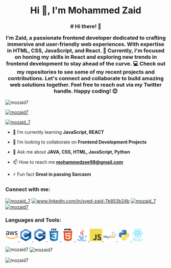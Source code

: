 <h1 align="center">Hi 👋, I'm Mohammed Zaid</h1>
<h3 align="center"># Hi there! 👋

I'm Zaid, a passionate frontend developer dedicated to crafting immersive and user-friendly web experiences. With expertise in HTML, CSS, JavaScript, and React.
🚀 Currently, I'm focused on honing my skills in React and exploring new trends in frontend development to stay ahead of the curve.
💻 Check out my repositories to see some of my recent projects and contributions.
Let's connect and collaborate to build amazing web solutions together. Feel free to reach out via my Twitter handle.
Happy coding! 😊
</h3>

<p align="left"> <img src="https://komarev.com/ghpvc/?username=mozaid7&label=Profile%20views&color=0e75b6&style=flat" alt="mozaid7" /> </p>

<p align="left"> <a href="https://github.com/ryo-ma/github-profile-trophy"><img src="https://github-profile-trophy.vercel.app/?username=mozaid7" alt="mozaid7" /></a> </p>

<p align="left"> <a href="https://twitter.com/mozaid_7" target="blank"><img src="https://img.shields.io/twitter/follow/mozaid_7?logo=twitter&style=for-the-badge" alt="mozaid_7" /></a> </p>

- 🌱 I’m currently learning **JavaScript, REACT**

- 👯 I’m looking to collaborate on **Frontend Development Projects**

- 💬 Ask me about **JAVA, CSS, HTML, JavaScript, Python**

- 📫 How to reach me **mohammedzee98@gmail.com**

- ⚡ Fun fact **Great in passing Sarcasm**

<h3 align="left">Connect with me:</h3>
<p align="left">
<a href="https://twitter.com/mozaid_7" target="blank"><img align="center" src="https://raw.githubusercontent.com/rahuldkjain/github-profile-readme-generator/master/src/images/icons/Social/twitter.svg" alt="mozaid_7" height="30" width="40" /></a>
<a href="https://linkedin.com/in/www.linkedin.com/in/syed-zaid-7b853b24b" target="blank"><img align="center" src="https://raw.githubusercontent.com/rahuldkjain/github-profile-readme-generator/master/src/images/icons/Social/linked-in-alt.svg" alt="www.linkedin.com/in/syed-zaid-7b853b24b" height="30" width="40" /></a>
<a href="https://instagram.com/mozaid_7" target="blank"><img align="center" src="https://raw.githubusercontent.com/rahuldkjain/github-profile-readme-generator/master/src/images/icons/Social/instagram.svg" alt="mozaid_7" height="30" width="40" /></a>
<a href="https://www.leetcode.com/mozaid7" target="blank"><img align="center" src="https://raw.githubusercontent.com/rahuldkjain/github-profile-readme-generator/master/src/images/icons/Social/leet-code.svg" alt="mozaid7" height="30" width="40" /></a>
</p>

<h3 align="left">Languages and Tools:</h3>
<p align="left"> <a href="https://aws.amazon.com" target="_blank" rel="noreferrer"> <img src="https://raw.githubusercontent.com/devicons/devicon/master/icons/amazonwebservices/amazonwebservices-original-wordmark.svg" alt="aws" width="40" height="40"/> </a> <a href="https://www.cprogramming.com/" target="_blank" rel="noreferrer"> <img src="https://raw.githubusercontent.com/devicons/devicon/master/icons/c/c-original.svg" alt="c" width="40" height="40"/> </a> <a href="https://www.w3schools.com/cpp/" target="_blank" rel="noreferrer"> <img src="https://raw.githubusercontent.com/devicons/devicon/master/icons/cplusplus/cplusplus-original.svg" alt="cplusplus" width="40" height="40"/> </a> <a href="https://www.w3schools.com/css/" target="_blank" rel="noreferrer"> <img src="https://raw.githubusercontent.com/devicons/devicon/master/icons/css3/css3-original-wordmark.svg" alt="css3" width="40" height="40"/> </a> <a href="https://www.w3.org/html/" target="_blank" rel="noreferrer"> <img src="https://raw.githubusercontent.com/devicons/devicon/master/icons/html5/html5-original-wordmark.svg" alt="html5" width="40" height="40"/> </a> <a href="https://www.java.com" target="_blank" rel="noreferrer"> <img src="https://raw.githubusercontent.com/devicons/devicon/master/icons/java/java-original.svg" alt="java" width="40" height="40"/> </a> <a href="https://developer.mozilla.org/en-US/docs/Web/JavaScript" target="_blank" rel="noreferrer"> <img src="https://raw.githubusercontent.com/devicons/devicon/master/icons/javascript/javascript-original.svg" alt="javascript" width="40" height="40"/> </a> <a href="https://www.mysql.com/" target="_blank" rel="noreferrer"> <img src="https://raw.githubusercontent.com/devicons/devicon/master/icons/mysql/mysql-original-wordmark.svg" alt="mysql" width="40" height="40"/> </a> <a href="https://www.python.org" target="_blank" rel="noreferrer"> <img src="https://raw.githubusercontent.com/devicons/devicon/master/icons/python/python-original.svg" alt="python" width="40" height="40"/> </a> <a href="https://reactjs.org/" target="_blank" rel="noreferrer"> <img src="https://raw.githubusercontent.com/devicons/devicon/master/icons/react/react-original-wordmark.svg" alt="react" width="40" height="40"/> </a> </p>

<p><img align="left" src="https://github-readme-stats.vercel.app/api/top-langs?username=mozaid7&show_icons=true&locale=en&layout=compact" alt="mozaid7" /></p>

<p>&nbsp;<img align="center" src="https://github-readme-stats.vercel.app/api?username=mozaid7&show_icons=true&locale=en" alt="mozaid7" /></p>

<p><img align="center" src="https://github-readme-streak-stats.herokuapp.com/?user=mozaid7&" alt="mozaid7" /></p>


